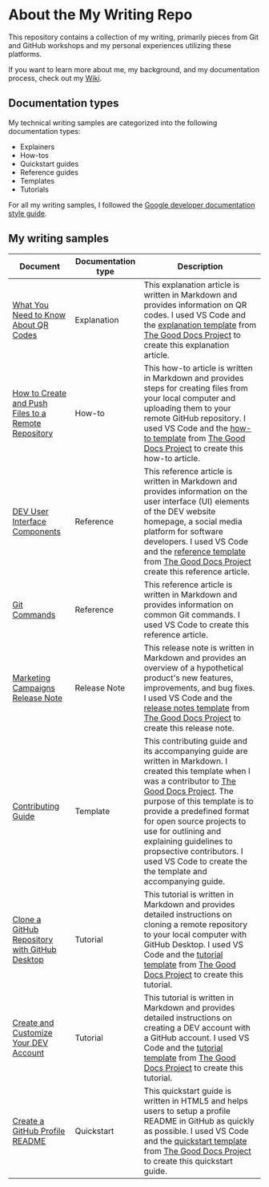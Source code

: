 # About the My Writing Repo

This repository contains a collection of my writing, primarily pieces from Git and GitHub workshops and my personal experiences utilizing these platforms.

If you want to learn more about me, my background, and my documentation process, check out my [Wiki](https://github.com/heykayla/my-writing/wiki).

## Documentation types

My technical writing samples are categorized into the following documentation types:

- Explainers
- How-tos
- Quickstart guides
- Reference guides
- Templates
- Tutorials

For all my writing samples, I followed the [Google developer documentation style guide](https://developers.google.com/style).

## My writing samples

| Document | Documentation type | Description |
| ------------- | ------------------ | ----------- |
| [What You Need to Know About QR Codes](https://github.com/heykayla/my-writing/blob/main/explainers/explanation-what-you-need-to-know-about-qr-codes.md) | Explanation | This explanation article is written in Markdown and provides information on QR codes. I used VS Code and the [explanation template](https://github.com/thegooddocsproject/templates/tree/dev/explanation) from [The Good Docs Project](https://www.thegooddocsproject.dev/) to create this explanation article.|
| [How to Create and Push Files to a Remote Repository](https://github.com/heykayla/my-writing/blob/main/how-tos/how-to-create-and-push-files-to-a-remote-repo-tutorial.md) | How-to | This how-to article is written in Markdown and provides steps for creating files from your local computer and uploading them to your remote GitHub repository. I used VS Code and the [how-to template](https://gitlab.com/tgdp/templates/-/blob/main/how-to/template_how-to.md?ref_type=heads) from [The Good Docs Project](https://www.thegooddocsproject.dev/) to create this how-to article. |
| [DEV User Interface Components](https://github.com/heykayla/my-writing/blob/main/references/reference-dev-ui-components.md) | Reference | This reference article is written in Markdown and provides information on the user interface (UI) elements of the DEV website homepage, a social media platform for software developers. I used VS Code and the [reference template](https://gitlab.com/tgdp/templates/-/blob/main/reference/template_reference.md?ref_type=heads) from [The Good Docs Project](https://www.thegooddocsproject.dev/) create this reference article. |
| [Git Commands](https://github.com/heykayla/my-writing/blob/main/references/reference-git-commands.md) | Reference | This reference article is written in Markdown and provides information on common Git commands. I used VS Code to create this reference article. |
| [Marketing Campaigns Release Note](https://github.com/heykayla/my-writing/blob/main/release-notes/release-note-marketing-campaigns.md) | Release Note | This release note is written in Markdown and provides an overview of a hypothetical product's new features, improvements, and bug fixes. I used VS Code and the [release notes template](https://gitlab.com/tgdp/templates/-/blob/main/release-notes/template_release-notes.md?ref_type=heads) from [The Good Docs Project](https://www.thegooddocsproject.dev/) to create this release note. |
| [Contributing Guide](https://github.com/heykayla/my-writing/tree/main/contributing-guide) | Template | This contributing guide and its accompanying guide are written in Markdown. I created this template when I was a contributor to [The Good Docs Project](https://www.thegooddocsproject.dev/). The purpose of this template is to provide a predefined format for open source projects to use for outlining and explaining guidelines to propsective contributors. I used VS Code to create the the template and accompanying guide. | 
| [Clone a GitHub Repository with GitHub Desktop](https://github.com/heykayla/my-writing/blob/main/tutorials/tutorial-clone-a-github-repo-with-github-desktop.md) | Tutorial | This tutorial is written in Markdown and provides detailed instructions on cloning a remote repository to your local computer with GitHub Desktop. I used VS Code and the [tutorial template](https://gitlab.com/tgdp/templates/-/blob/main/tutorial/template_tutorial.md?ref_type=heads) from [The Good Docs Project](https://www.thegooddocsproject.dev/) to create this tutorial. |
| [Create and Customize Your DEV Account](https://github.com/heykayla/my-writing/blob/main/tutorials/tutorial-create-and-customize-your-dev-account.md) | Tutorial | This tutorial is written in Markdown and provides detailed instructions on creating a DEV account with a GitHub account. I used VS Code and the [tutorial template](https://gitlab.com/tgdp/templates/-/blob/main/tutorial/template_tutorial.md?ref_type=heads) from [The Good Docs Project](https://www.thegooddocsproject.dev/) to create this tutorial. |
| [Create a GitHub Profile README](https://github.com/heykayla/my-writing/blob/main/quick-starts/quick-start-creating-a-github-profile-readme.html) | Quickstart | This quickstart guide is written in HTML5 and helps users to setup a profile README in GitHub as quickly as possible. I used VS Code and the [quickstart template](https://gitlab.com/tgdp/templates/-/blob/main/quickstart/guide_quickstart.md?ref_type=heads) from [The Good Docs Project](https://www.thegooddocsproject.dev/) to create this quickstart guide. |

